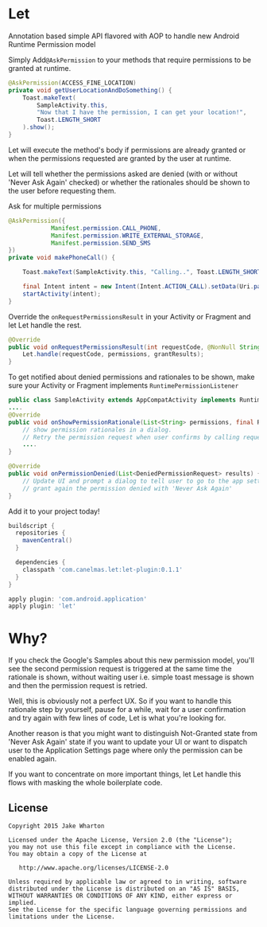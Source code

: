Let
====

Annotation based simple API flavored with AOP to handle new Android Runtime Permission model

Simply Add`@AskPermission` to your methods that require permissions to be granted at runtime.
 
```java
@AskPermission(ACCESS_FINE_LOCATION)
private void getUserLocationAndDoSomething() {
    Toast.makeText(
        SampleActivity.this, 
        "Now that I have the permission, I can get your location!", 
        Toast.LENGTH_SHORT
    ).show();
}
``` 

Let will execute the method's body if permissions are already granted or when the permissions requested
are granted by the user at runtime.
  
Let will tell whether the permissions asked are denied (with or without 'Never Ask Again' checked) or 
whether the rationales should be shown to the user before requesting them.

Ask for multiple permissions 

```java
@AskPermission({
            Manifest.permission.CALL_PHONE,
            Manifest.permission.WRITE_EXTERNAL_STORAGE,
            Manifest.permission.SEND_SMS
})
private void makePhoneCall() {

    Toast.makeText(SampleActivity.this, "Calling..", Toast.LENGTH_SHORT).show();

    final Intent intent = new Intent(Intent.ACTION_CALL).setData(Uri.parse("tel:00123124234234"));
    startActivity(intent);
}
```

Override the `onRequestPermissionsResult` in your Activity or Fragment and let Let handle the rest.

```java
@Override
public void onRequestPermissionsResult(int requestCode, @NonNull String[] permissions, @NonNull int[] grantResults) {
    Let.handle(requestCode, permissions, grantResults);
}
```

To get notified about denied permissions and rationales to be shown, make sure your Activity or Fragment 
implements `RuntimePermissionListener`

```java
public class SampleActivity extends AppCompatActivity implements RuntimePermissionListener {
....
@Override
public void onShowPermissionRationale(List<String> permissions, final RuntimePermissionRequest request) {
    // show permission rationales in a dialog. 
    // Retry the permission request when user confirms by calling request.retry()
    ....
}   

@Override
public void onPermissionDenied(List<DeniedPermissionRequest> results) {
    // Update UI and prompt a dialog to tell user to go to the app settings page in order to
    // grant again the permission denied with 'Never Ask Again'
}
```

Add it to your project today!

```groovy
buildscript {
  repositories {
    mavenCentral()
  }

  dependencies {
    classpath 'com.canelmas.let:let-plugin:0.1.1'
  }
}

apply plugin: 'com.android.application'
apply plugin: 'let'
```

Why?
====

If you check the Google's Samples about this new permission model, you'll see the second permission request is
triggered at the same time the rationale is shown, without waiting user i.e. simple toast message is
shown and then the permission request is retried.

Well, this is obviously not a perfect UX. So if you want to handle this rationale step by yourself,
pause for a while, wait for a user confirmation and try again with few lines of code, Let is what
you're looking for.

Another reason is that you might want to distinguish Not-Granted state from 'Never Ask Again' state if
you want to update your UI or want to dispatch user to the Application Settings page where only the permission
can be enabled again.

If you want to concentrate on more important things, let Let handle this flows with masking the whole 
boilerplate code.
  

License
--------

    Copyright 2015 Jake Wharton

    Licensed under the Apache License, Version 2.0 (the "License");
    you may not use this file except in compliance with the License.
    You may obtain a copy of the License at

       http://www.apache.org/licenses/LICENSE-2.0

    Unless required by applicable law or agreed to in writing, software
    distributed under the License is distributed on an "AS IS" BASIS,
    WITHOUT WARRANTIES OR CONDITIONS OF ANY KIND, either express or implied.
    See the License for the specific language governing permissions and
    limitations under the License.
